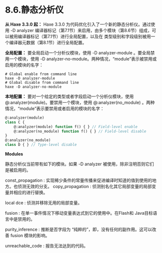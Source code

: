# 8.6.静态分析仪

**从 Haxe 3.3.0 起：**
Haxe 3.3.0 为代码优化引入了一个新的静态分析仪。通过使用 -D analyzer 编译器标记（第7.1节）来启用，由多个模块（第8.6节）组成，可以被用编译器标记（第7.1节）进行全局配置，以及在 类型级别和字段级别被用一个编译器元数据（第8.1节）进行全局配置。

**全局配置：**
要全局启动一个分析仪模块，使用 -D analyzer-module 。要全局禁用一个模块，使用 -D analyzer-no-module。两种情况，“module”表示被禁用或启用的模块的名字：

```
# Global enable from command line 
haxe -D analyzer-module 
# Global disable from command line 
haxe -D analyzer-no-module
```

**本地配置：**
要对一个给定的类型或者字段启动一个分析仪模块，使用 @:analyzer(module)。要禁用一个模块，使用 @:analyzer(no_module) 。两种情况，“module”表示要禁用或者启用的模块的名字：

```haxe
@:analyzer(module) 
class C { 
    @:analyzer(module) function f() { } // Field-level enable
    @:analyzer(no_module) function f() { } // Field-level disable
} 
@:analyzer(no_module) 
class D { } // Type-level disable
```

**Modules**

静态分析仪当前带有如下的模块。如果 -D analyzer 被使用，除非注明否则它们是被启用的。

const_propagation :
实现稀少条件的常量传播来促进编译时知道的值到使用的地方。也侦测无效的分支。
copy_propagation :
侦测别名化其它局部变量的局部变量并相应的进行替换。

local dce :
侦测并移除无用的局部变量。

fusion :
在单一事件情况下移动变量表达式到它的使用中。在Flash和 Java目标语言中是禁用的。

purity_inference :
推断是否字段为 “纯粹的”，即，没有任何的副作用。这可以改善 fusion 模块的影响。

unreachable_code :
报告无法达到的代码。